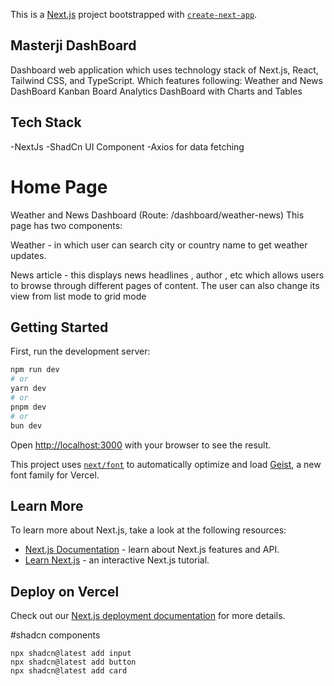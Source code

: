 This is a [Next.js](https://nextjs.org) project bootstrapped with [`create-next-app`](https://nextjs.org/docs/app/api-reference/cli/create-next-app).


## Masterji DashBoard
 Dashboard web application which uses technology stack of Next.js, React, Tailwind CSS, and TypeScript. Which features following:
 Weather and News DashBoard
 Kanban Board
 Analytics DashBoard with Charts and Tables

## Tech Stack
 -NextJs
 -ShadCn UI Component
 -Axios for data fetching


# Home Page
 Weather and News Dashboard (Route: /dashboard/weather-news)
 This page has two components:

 Weather - in which user can search city or country name to get weather updates.

 News article -  this displays news headlines , author , etc which allows users to browse through different pages of content. The user can also change its view from list mode to grid mode



## Getting Started

First, run the development server:

```bash
npm run dev
# or
yarn dev
# or
pnpm dev
# or
bun dev
```

Open [http://localhost:3000](http://localhost:3000) with your browser to see the result.





This project uses [`next/font`](https://nextjs.org/docs/app/building-your-application/optimizing/fonts) to automatically optimize and load [Geist](https://vercel.com/font), a new font family for Vercel.

## Learn More

To learn more about Next.js, take a look at the following resources:

- [Next.js Documentation](https://nextjs.org/docs) - learn about Next.js features and API.
- [Learn Next.js](https://nextjs.org/learn) - an interactive Next.js tutorial.

## Deploy on Vercel


Check out our [Next.js deployment documentation](https://nextjs.org/docs/app/building-your-application/deploying) for more details.


#shadcn components
```
npx shadcn@latest add input
npx shadcn@latest add button
npx shadcn@latest add card

```
